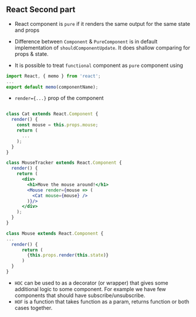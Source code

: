 ## React Second part

- React component is `pure` if it renders the same output for the same state and props

- Difference between `Component` & `PureComponent` is in default implementation of `shouldComponentUpdate`. It does shallow comparing for props & state.

- It is possible to treat `functional` component as `pure` component using 
```jsx
import React, { memo } from 'react';
...
export default memo(componentName);
```
- `render={...}` prop of the component
```jsx

class Cat extends React.Component {
  render() {
    const mouse = this.props.mouse;
    return (
      ...
    );
  }
}

class MouseTracker extends React.Component {
  render() {
    return (
      <div>
        <h1>Move the mouse around!</h1>
        <Mouse render={mouse => (
          <Cat mouse={mouse} />
        )}/>
      </div>
    );
  }
}

class Mouse extends React.Component {
...
  render() {
      return (
        {this.props.render(this.state)}
      )
  }
}
```
- `HOC` can be used to as a decorator (or wrapper) that gives some additional logic to some component.
For example we have few components that should have subscribe/unsubscribe.
- `HOF` is a function that takes function as a param, returns function or both cases together.

